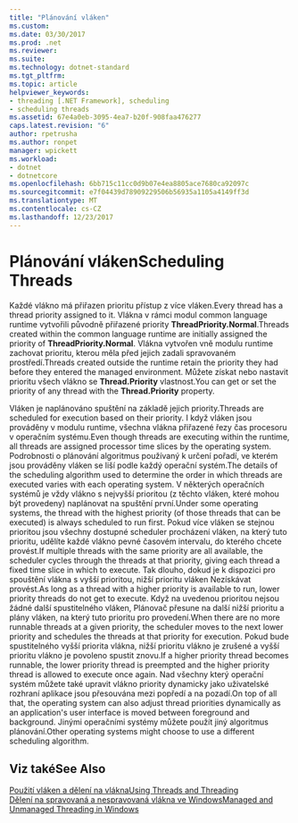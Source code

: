 ```yaml
---
title: "Plánování vláken"
ms.custom: 
ms.date: 03/30/2017
ms.prod: .net
ms.reviewer: 
ms.suite: 
ms.technology: dotnet-standard
ms.tgt_pltfrm: 
ms.topic: article
helpviewer_keywords:
- threading [.NET Framework], scheduling
- scheduling threads
ms.assetid: 67e4a0eb-3095-4ea7-b20f-908faa476277
caps.latest.revision: "6"
author: rpetrusha
ms.author: ronpet
manager: wpickett
ms.workload:
- dotnet
- dotnetcore
ms.openlocfilehash: 6bb715c11cc0d9b07e4ea8805ace7680ca92097c
ms.sourcegitcommit: e7f04439d78909229506b56935a1105a4149ff3d
ms.translationtype: MT
ms.contentlocale: cs-CZ
ms.lasthandoff: 12/23/2017
---
```

# <a name="scheduling-threads"></a><span data-ttu-id="008a8-102">Plánování vláken</span><span class="sxs-lookup"><span data-stu-id="008a8-102">Scheduling Threads</span></span>
<span data-ttu-id="008a8-103">Každé vlákno má přiřazen prioritu přístup z více vláken.</span><span class="sxs-lookup"><span data-stu-id="008a8-103">Every thread has a thread priority assigned to it.</span></span> <span data-ttu-id="008a8-104">Vlákna v rámci modul common language runtime vytvořili původně přiřazené priority **ThreadPriority.Normal**.</span><span class="sxs-lookup"><span data-stu-id="008a8-104">Threads created within the common language runtime are initially assigned the priority of **ThreadPriority.Normal**.</span></span> <span data-ttu-id="008a8-105">Vlákna vytvořen vně modulu runtime zachovat prioritu, kterou měla před jejich zadali spravovaném prostředí.</span><span class="sxs-lookup"><span data-stu-id="008a8-105">Threads created outside the runtime retain the priority they had before they entered the managed environment.</span></span> <span data-ttu-id="008a8-106">Můžete získat nebo nastavit prioritu všech vlákno se **Thread.Priority** vlastnost.</span><span class="sxs-lookup"><span data-stu-id="008a8-106">You can get or set the priority of any thread with the **Thread.Priority** property.</span></span>  
  
 <span data-ttu-id="008a8-107">Vláken je naplánováno spuštění na základě jejich priority.</span><span class="sxs-lookup"><span data-stu-id="008a8-107">Threads are scheduled for execution based on their priority.</span></span> <span data-ttu-id="008a8-108">I když vláken jsou prováděny v modulu runtime, všechna vlákna přiřazené řezy čas procesoru v operačním systému.</span><span class="sxs-lookup"><span data-stu-id="008a8-108">Even though threads are executing within the runtime, all threads are assigned processor time slices by the operating system.</span></span> <span data-ttu-id="008a8-109">Podrobnosti o plánování algoritmus používaný k určení pořadí, ve kterém jsou prováděny vláken se liší podle každý operační systém.</span><span class="sxs-lookup"><span data-stu-id="008a8-109">The details of the scheduling algorithm used to determine the order in which threads are executed varies with each operating system.</span></span> <span data-ttu-id="008a8-110">V některých operačních systémů je vždy vlákno s nejvyšší prioritou (z těchto vláken, které mohou být provedeny) naplánovat na spuštění první.</span><span class="sxs-lookup"><span data-stu-id="008a8-110">Under some operating systems, the thread with the highest priority (of those threads that can be executed) is always scheduled to run first.</span></span> <span data-ttu-id="008a8-111">Pokud více vláken se stejnou prioritou jsou všechny dostupné scheduler procházení vláken, na který tuto prioritu, udělíte každé vlákno pevné časovém intervalu, do kterého chcete provést.</span><span class="sxs-lookup"><span data-stu-id="008a8-111">If multiple threads with the same priority are all available, the scheduler cycles through the threads at that priority, giving each thread a fixed time slice in which to execute.</span></span> <span data-ttu-id="008a8-112">Tak dlouho, dokud je k dispozici pro spouštění vlákna s vyšší prioritou, nižší prioritu vláken Nezískávat provést.</span><span class="sxs-lookup"><span data-stu-id="008a8-112">As long as a thread with a higher priority is available to run, lower priority threads do not get to execute.</span></span> <span data-ttu-id="008a8-113">Když na uvedenou prioritou nejsou žádné další spustitelného vláken, Plánovač přesune na další nižší prioritu a plány vláken, na který tuto prioritu pro provedení.</span><span class="sxs-lookup"><span data-stu-id="008a8-113">When there are no more runnable threads at a given priority, the scheduler moves to the next lower priority and schedules the threads at that priority for execution.</span></span> <span data-ttu-id="008a8-114">Pokud bude spustitelného vyšší priorita vlákna, nižší prioritu vlákno je zrušené a vyšší prioritu vlákno je povoleno spustit znovu.</span><span class="sxs-lookup"><span data-stu-id="008a8-114">If a higher priority thread becomes runnable, the lower priority thread is preempted and the higher priority thread is allowed to execute once again.</span></span> <span data-ttu-id="008a8-115">Nad všechny který operační systém můžete také upravit vlákno priority dynamicky jako uživatelské rozhraní aplikace jsou přesouvána mezi popředí a na pozadí.</span><span class="sxs-lookup"><span data-stu-id="008a8-115">On top of all that, the operating system can also adjust thread priorities dynamically as an application's user interface is moved between foreground and background.</span></span> <span data-ttu-id="008a8-116">Jinými operačními systémy můžete použít jiný algoritmus plánování.</span><span class="sxs-lookup"><span data-stu-id="008a8-116">Other operating systems might choose to use a different scheduling algorithm.</span></span>  
  
## <a name="see-also"></a><span data-ttu-id="008a8-117">Viz také</span><span class="sxs-lookup"><span data-stu-id="008a8-117">See Also</span></span>  
 [<span data-ttu-id="008a8-118">Použití vláken a dělení na vlákna</span><span class="sxs-lookup"><span data-stu-id="008a8-118">Using Threads and Threading</span></span>](../../../docs/standard/threading/using-threads-and-threading.md)  
 [<span data-ttu-id="008a8-119">Dělení na spravovaná a nespravovaná vlákna ve Windows</span><span class="sxs-lookup"><span data-stu-id="008a8-119">Managed and Unmanaged Threading in Windows</span></span>](../../../docs/standard/threading/managed-and-unmanaged-threading-in-windows.md)

